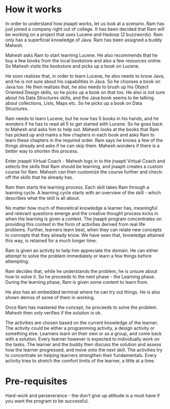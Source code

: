 # How it works

In order to understand how jnaapti works, let us look at a scenario. Ram has just joined a company right out of college. It has been decided that Ram will be working on a project that uses Lucene and Hadoop (2 buzzwords). Ram only has a superficial knowledge of Java. Ram has been assigned a buddy Mahesh.

Mahesh asks Ram to start learning Lucene. He also recommends that he buy a few books from the local bookstore and also a few resources online. So Mahesh visits the bookstore and picks up a book on Lucene.

He soon realizes that, in order to learn Lucene, he also needs to know Java, and he is not sure about his capabilities in Java. So he chooses a book on Java too. He then realizes that, he also needs to brush up his Object Oriented Design skills, so he picks up a book on that too. He also is not sure about his Data Structures skills, and the Java book seems to be talking about collections, Lists, Maps etc. So he picks up a book on Data Structures.

Ram needs to learn Lucene, but he now has 5 books in his hands, and he wonders if he has to read all 5 to get started with Lucene. So he goes back to Mahesh and asks him to help out. Mahesh looks at the books that Ram has picked up and marks a few chapters in each book and asks Ram to learn these chapters in the required order. Ram says he knows a few of the things already and asks if he can skip them. Mahesh wonders if there is a better way to shorten this process.

Enter jnaapti Virtual Coach - Mahesh logs in to the jnaapti Virtual Coach and selects the skills that Ram should be learning, and jnaapti creates a custom course for Ram. Mahesh can then customize the course further and check-off the skills that he already has.

Ram then starts the learning process. Each skill takes Ram through a learning cycle. A learning cycle starts with an overview of the skill - which describes what the skill is all about.

No matter how much of theoretical knowledge a learner has, meaningful and relevant questions emerge and the creative thought process kicks in when the learning is given a context. The jnaapti program concentrates on providing this context in the form of activities derived from real life problems. Further, learners learn best, when they can relate new concepts to concepts that they already know. We have seen that, knowledge attained this way, is retained for a much longer time.

Ram is given an activity to help him appreciate the domain. He can either attempt to solve the problem immediately or learn a few things before attempting.

Ram decides that, while he understands the problem, he is unsure about how to solve it. So he proceeds to the next phase - the Learning phase. During the learning phase, Ram is given some content to learn from.

He also has an embedded terminal where he can try out things. He is also shown demos of some of them in working.

Once Ram has mastered the concept, he proceeds to solve the problem. Mahesh then only verifies if the solution is ok.

The activities are chosen based on the current knowledge of the learner. The activity could be either a programming activity, a design activity or something else. Learners learn on their own or as a group, and come back with a solution. Every learner however is expected to individually work on the tasks. The learner and the buddy then discuss the solution and assess how the learner progressed, and move onto the next skill. The activities try to concentrate on helping learners strengthen their fundamentals. Every activity tries to stretch the comfort limits of the learner, a little at a time.

# Pre-requisites

Hard-work and perseverance - the don't give up attitude is a must have if you want the program to be successful.